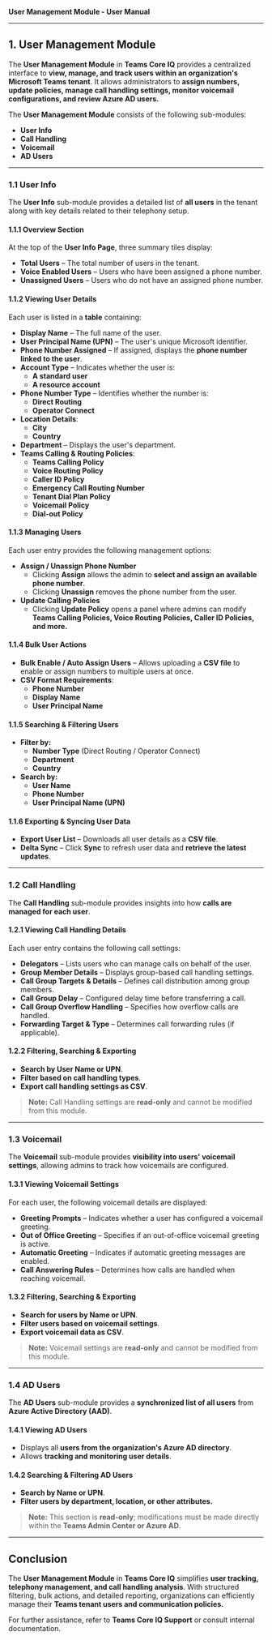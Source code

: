 **User Management Module - User Manual**

---

## **1. User Management Module**
The **User Management Module** in **Teams Core IQ** provides a centralized interface to **view, manage, and track users within an organization's Microsoft Teams tenant**. It allows administrators to **assign numbers, update policies, manage call handling settings, monitor voicemail configurations, and review Azure AD users.**

The **User Management Module** consists of the following sub-modules:
- **User Info**
- **Call Handling**
- **Voicemail**
- **AD Users**

---

### **1.1 User Info**
The **User Info** sub-module provides a detailed list of **all users** in the tenant along with key details related to their telephony setup.

#### **1.1.1 Overview Section**
At the top of the **User Info Page**, three summary tiles display:
- **Total Users** – The total number of users in the tenant.
- **Voice Enabled Users** – Users who have been assigned a phone number.
- **Unassigned Users** – Users who do not have an assigned phone number.

#### **1.1.2 Viewing User Details**
Each user is listed in a **table** containing:
- **Display Name** – The full name of the user.
- **User Principal Name (UPN)** – The user's unique Microsoft identifier.
- **Phone Number Assigned** – If assigned, displays the **phone number linked to the user**.
- **Account Type** – Indicates whether the user is:
  - **A standard user**
  - **A resource account**
- **Phone Number Type** – Identifies whether the number is:
  - **Direct Routing**
  - **Operator Connect**
- **Location Details**:
  - **City**
  - **Country**
- **Department** – Displays the user's department.
- **Teams Calling & Routing Policies**:
  - **Teams Calling Policy**
  - **Voice Routing Policy**
  - **Caller ID Policy**
  - **Emergency Call Routing Number**
  - **Tenant Dial Plan Policy**
  - **Voicemail Policy**
  - **Dial-out Policy**

#### **1.1.3 Managing Users**
Each user entry provides the following management options:
- **Assign / Unassign Phone Number**
  - Clicking **Assign** allows the admin to **select and assign an available phone number**.
  - Clicking **Unassign** removes the phone number from the user.
- **Update Calling Policies**
  - Clicking **Update Policy** opens a panel where admins can modify **Teams Calling Policies, Voice Routing Policies, Caller ID Policies, and more.**

#### **1.1.4 Bulk User Actions**
- **Bulk Enable / Auto Assign Users** – Allows uploading a **CSV file** to enable or assign numbers to multiple users at once.
- **CSV Format Requirements**:
  - **Phone Number**
  - **Display Name**
  - **User Principal Name**

#### **1.1.5 Searching & Filtering Users**
- **Filter by:**
  - **Number Type** (Direct Routing / Operator Connect)
  - **Department**
  - **Country**
- **Search by:**
  - **User Name**
  - **Phone Number**
  - **User Principal Name (UPN)**

#### **1.1.6 Exporting & Syncing User Data**
- **Export User List** – Downloads all user details as a **CSV file**.
- **Delta Sync** – Click **Sync** to refresh user data and **retrieve the latest updates**.

---

### **1.2 Call Handling**
The **Call Handling** sub-module provides insights into how **calls are managed for each user**.

#### **1.2.1 Viewing Call Handling Details**
Each user entry contains the following call settings:
- **Delegators** – Lists users who can manage calls on behalf of the user.
- **Group Member Details** – Displays group-based call handling settings.
- **Call Group Targets & Details** – Defines call distribution among group members.
- **Call Group Delay** – Configured delay time before transferring a call.
- **Call Group Overflow Handling** – Specifies how overflow calls are handled.
- **Forwarding Target & Type** – Determines call forwarding rules (if applicable).

#### **1.2.2 Filtering, Searching & Exporting**
- **Search by User Name or UPN**.
- **Filter based on call handling types**.
- **Export call handling settings as CSV**.

> **Note:** Call Handling settings are **read-only** and cannot be modified from this module.

---

### **1.3 Voicemail**
The **Voicemail** sub-module provides **visibility into users' voicemail settings**, allowing admins to track how voicemails are configured.

#### **1.3.1 Viewing Voicemail Settings**
For each user, the following voicemail details are displayed:
- **Greeting Prompts** – Indicates whether a user has configured a voicemail greeting.
- **Out of Office Greeting** – Specifies if an out-of-office voicemail greeting is active.
- **Automatic Greeting** – Indicates if automatic greeting messages are enabled.
- **Call Answering Rules** – Determines how calls are handled when reaching voicemail.

#### **1.3.2 Filtering, Searching & Exporting**
- **Search for users by Name or UPN**.
- **Filter users based on voicemail settings**.
- **Export voicemail data as CSV**.

> **Note:** Voicemail settings are **read-only** and cannot be modified from this module.

---

### **1.4 AD Users**
The **AD Users** sub-module provides a **synchronized list of all users** from **Azure Active Directory (AAD)**.

#### **1.4.1 Viewing AD Users**
- Displays all **users from the organization's Azure AD directory**.
- Allows **tracking and monitoring user details**.

#### **1.4.2 Searching & Filtering AD Users**
- **Search by Name or UPN**.
- **Filter users by department, location, or other attributes.**

> **Note:** This section is **read-only**; modifications must be made directly within the **Teams Admin Center or Azure AD**.

---

## **Conclusion**
The **User Management Module** in **Teams Core IQ** simplifies **user tracking, telephony management, and call handling analysis**. With structured filtering, bulk actions, and detailed reporting, organizations can efficiently manage their **Teams tenant users and communication policies.**

For further assistance, refer to **Teams Core IQ Support** or consult internal documentation.

